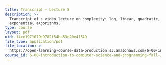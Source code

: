 ```yaml
---
title: Transcript – Lecture 8
description: >-
  Transcript of a video lecture on complexity: log, linear, quadratic, and
  exponential algorithms.
type: course
layout: pdf
uid: 14ce1971079e9782f54ba53e20e41549
file_type: application/pdf
file_location: >-
  https://open-learning-course-data-production.s3.amazonaws.com/6-00-introduction-to-computer-science-and-programming-fall-2008/14ce1971079e9782f54ba53e20e41549_6-00F08-L08.pdf
course_id: 6-00-introduction-to-computer-science-and-programming-fall-2008
---
```

